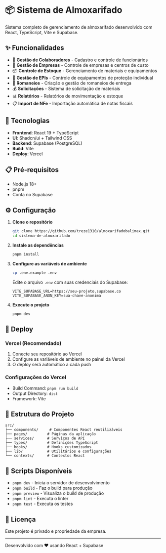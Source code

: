# 📦 Sistema de Almoxarifado

Sistema completo de gerenciamento de almoxarifado desenvolvido com React, TypeScript, Vite e Supabase.

## ✨ Funcionalidades

- 👥 **Gestão de Colaboradores** - Cadastro e controle de funcionários
- 🏢 **Gestão de Empresas** - Controle de empresas e centros de custo
- 📦 **Controle de Estoque** - Gerenciamento de materiais e equipamentos
- 🦺 **Gestão de EPIs** - Controle de equipamentos de proteção individual
- 📄 **Romaneios** - Criação e gestão de romaneios de entrega
- 💰 **Solicitações** - Sistema de solicitação de materiais
- 📊 **Relatórios** - Relatórios de movimentação e estoque
- 📋 **Import de NFe** - Importação automática de notas fiscais

## 🚀 Tecnologias

- **Frontend**: React 19 + TypeScript
- **UI**: Shadcn/ui + Tailwind CSS
- **Backend**: Supabase (PostgreSQL)
- **Build**: Vite
- **Deploy**: Vercel

## 📋 Pré-requisitos

- Node.js 18+ 
- pnpm
- Conta no Supabase

## ⚙️ Configuração

1. **Clone o repositório**
   ```bash
   git clone https://github.com/treze1310/almoxarifadobalimax.git
   cd sistema-de-almoxarifado
   ```

2. **Instale as dependências**
   ```bash
   pnpm install
   ```

3. **Configure as variáveis de ambiente**
   ```bash
   cp .env.example .env
   ```
   
   Edite o arquivo `.env` com suas credenciais do Supabase:
   ```env
   VITE_SUPABASE_URL=https://seu-projeto.supabase.co
   VITE_SUPABASE_ANON_KEY=sua-chave-anonima
   ```

4. **Execute o projeto**
   ```bash
   pnpm dev
   ```

## 🚀 Deploy

### Vercel (Recomendado)

1. Conecte seu repositório ao Vercel
2. Configure as variáveis de ambiente no painel da Vercel
3. O deploy será automático a cada push

### Configurações do Vercel
- Build Command: `pnpm run build`
- Output Directory: `dist`
- Framework: Vite

## 📁 Estrutura do Projeto

```
src/
├── components/     # Componentes React reutilizáveis
├── pages/         # Páginas da aplicação
├── services/      # Serviços de API
├── types/         # Definições TypeScript
├── hooks/         # Hooks customizados
├── lib/           # Utilitários e configurações
└── contexts/      # Contextos React
```

## 🔧 Scripts Disponíveis

- `pnpm dev` - Inicia o servidor de desenvolvimento
- `pnpm build` - Faz o build para produção
- `pnpm preview` - Visualiza o build de produção
- `pnpm lint` - Executa o linter
- `pnpm test` - Executa os testes

## 📄 Licença

Este projeto é privado e propriedade da empresa.

---

Desenvolvido com ❤️ usando React + Supabase
